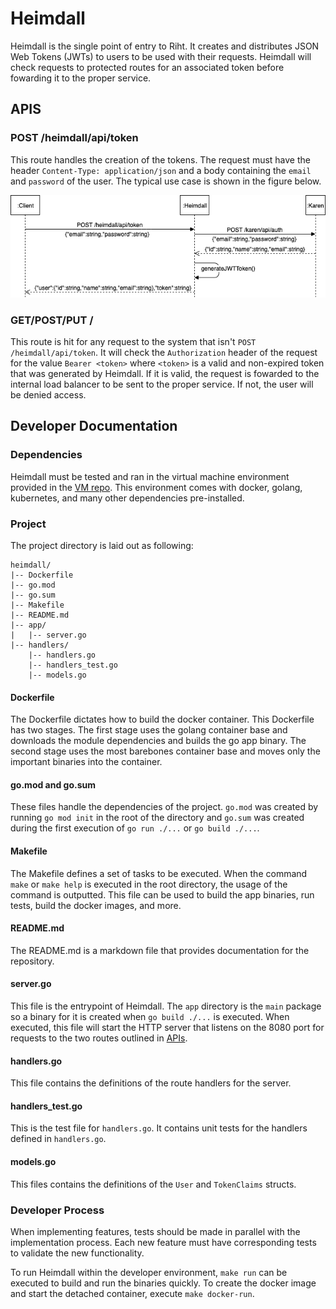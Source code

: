 # Heimdall
Heimdall is the single point of entry to Riht. It creates and distributes JSON
Web Tokens (JWTs) to users to be used with their requests. Heimdall will check
requests to protected routes for an associated token before fowarding it to the
proper service.

## APIS
### POST /heimdall/api/token
This route handles the creation of the tokens. The request must have the header
`Content-Type: application/json` and a body containing the `email` and
`password` of the user. The typical use case is shown in the figure below.

![Typical use case for this API](https://github.com/schramm-famm/docs/blob/master/diagrams/heimdall/Token_Creation.png "Token Creation")

### GET/POST/PUT /
This route is hit for any request to the system that isn't `POST
/heimdall/api/token`. It will check the `Authorization` header of the request
for the value `Bearer <token>` where `<token>` is a valid and non-expired token
that was generated by Heimdall. If it is valid, the request is fowarded to the
internal load balancer to be sent to the proper service. If not, the user will
be denied access.

## Developer Documentation
### Dependencies
Heimdall must be tested and ran in the virtual machine environment provided in
the [VM repo](https://github.com/schramm-famm/vm). This environment comes with
docker, golang, kubernetes, and many other dependencies pre-installed.

### Project
The project directory is laid out as following:
```
heimdall/
|-- Dockerfile
|-- go.mod
|-- go.sum
|-- Makefile
|-- README.md
|-- app/
|   |-- server.go
|-- handlers/
    |-- handlers.go
    |-- handlers_test.go
    |-- models.go
```

#### Dockerfile
The Dockerfile dictates how to build the docker container. This Dockerfile has
two stages. The first stage uses the golang container base and downloads the
module dependencies and builds the go app binary. The second stage uses the most
barebones container base and moves only the important binaries into the
container.

#### go.mod and go.sum
These files handle the dependencies of the project. `go.mod` was created by
running `go mod init` in the root of the directory and `go.sum` was created
during the first execution of `go run ./...` or `go build ./...`.

#### Makefile
The Makefile defines a set of tasks to be executed. When the command `make` or
`make help` is executed in the root directory, the usage of the command is
outputted. This file can be used to build the app binaries, run tests, build the
docker images, and more.

#### README.md
The README.md is a markdown file that provides documentation for the repository.

#### server.go
This file is the entrypoint of Heimdall. The `app` directory is the `main`
package so a binary for it is created when `go build ./...` is executed. When
executed, this file will start the HTTP server that listens on the 8080 port for
requests to the two routes outlined in [APIs](#apis).

#### handlers.go
This file contains the definitions of the route handlers for the server.

#### handlers_test.go
This is the test file for `handlers.go`. It contains unit tests for the handlers
defined in `handlers.go`.

#### models.go
This files contains the definitions of the `User` and `TokenClaims` structs.

### Developer Process
When implementing features, tests should be made in parallel with the
implementation process. Each new feature must have corresponding tests to
validate the new functionality.

To run Heimdall within the developer environment, `make run` can be executed to
build and run the binaries quickly. To create the docker image and start the
detached container, execute `make docker-run`.
